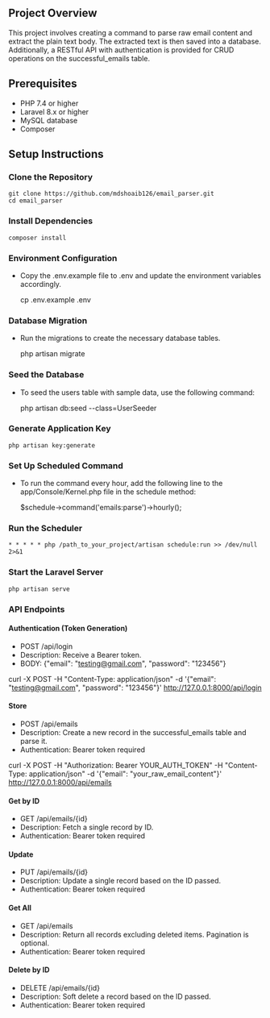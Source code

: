 ## Project Overview


This project involves creating a command to parse raw email content and extract the plain text body. The extracted text is then saved into a database. Additionally, a RESTful API with authentication is provided for CRUD operations on the successful_emails table.
 

## Prerequisites

- PHP 7.4 or higher
- Laravel 8.x or higher
- MySQL database
- Composer 

## Setup Instructions 

### Clone the Repository

    git clone https://github.com/mdshoaib126/email_parser.git
    cd email_parser


### Install Dependencies

    composer install
 
### Environment Configuration

- Copy the .env.example file to .env and update the environment variables accordingly.

    cp .env.example .env

### Database Migration
- Run the migrations to create the necessary database tables.

    php artisan migrate


### Seed the Database

- To seed the users table with sample data, use the following command:

    php artisan db:seed --class=UserSeeder

### Generate Application Key

    php artisan key:generate

### Set Up Scheduled Command

- To run the command every hour, add the following line to the app/Console/Kernel.php file in the schedule method:

    $schedule->command('emails:parse')->hourly();

### Run the Scheduler

    * * * * * php /path_to_your_project/artisan schedule:run >> /dev/null 2>&1

### Start the Laravel Server

    php artisan serve

### API Endpoints

#### Authentication (Token Generation)

- POST /api/login
- Description: Receive a Bearer token.
- BODY: {"email": "testing@gmail.com", "password": "123456"}

curl -X POST -H "Content-Type: application/json" -d '{"email": "testing@gmail.com", "password": "123456"}' http://127.0.0.1:8000/api/login

#### Store

- POST /api/emails
- Description: Create a new record in the successful_emails table and parse it.
- Authentication: Bearer token required

curl -X POST -H "Authorization: Bearer YOUR_AUTH_TOKEN" -H "Content-Type: application/json" -d '{"email": "your_raw_email_content"}' http://127.0.0.1:8000/api/emails


#### Get by ID

- GET /api/emails/{id}
- Description: Fetch a single record by ID.
- Authentication: Bearer token required

#### Update

- PUT /api/emails/{id}
- Description: Update a single record based on the ID passed.
- Authentication: Bearer token required

#### Get All

- GET /api/emails
- Description: Return all records excluding deleted items. Pagination is optional.
- Authentication: Bearer token required

#### Delete by ID

- DELETE /api/emails/{id}
- Description: Soft delete a record based on the ID passed.
- Authentication: Bearer token required

